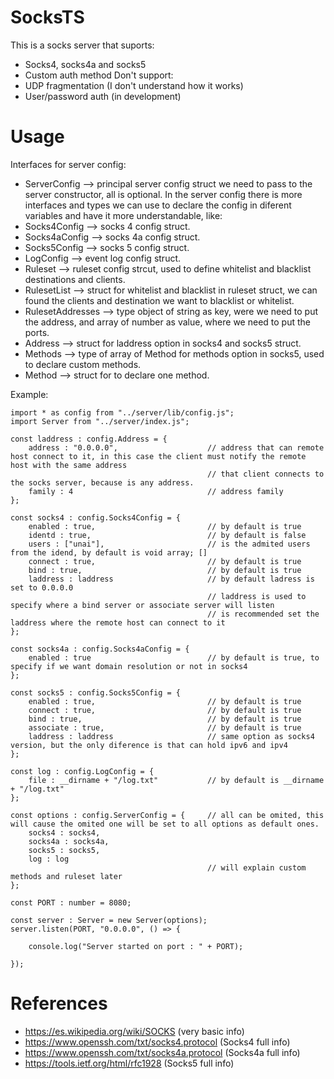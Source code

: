 # SocksTS

This is a socks server that suports:
  - Socks4, socks4a and socks5
  - Custom auth method
Don't support:
  - UDP fragmentation (I don't understand how it works)
  - User/password auth (in development)
  
# Usage

Interfaces for server config:
  - ServerConfig --> principal server config struct we need to pass to the server constructor, all is optional.
In the server config there is more interfaces and types we can use to declare the config in diferent variables and have it more understandable, like:
  - Socks4Config --> socks 4 config struct.
  - Socks4aConfig --> socks 4a config struct.
  - Socks5Config --> socks 5 config struct.
  - LogConfig --> event log config struct.
  - Ruleset --> ruleset config strcut, used to define whitelist and blacklist destinations and clients.
  - RulesetList --> struct for whitelist and blacklist in ruleset struct, we can found the clients and destination we want to blacklist or whitelist.
  - RulesetAddresses --> type object of string as key, were we need to put the address, and array of number as value, where we need to put the ports. 
  - Address --> struct for laddress option in socks4 and socks5 struct.
  - Methods --> type of array of Method for methods option in socks5, used to declare custom methods.
  - Method --> struct for to declare one method.


Example:

```
import * as config from "../server/lib/config.js";
import Server from "../server/index.js";

const laddress : config.Address = {
    address : "0.0.0.0",                    // address that can remote host connect to it, in this case the client must notify the remote host with the same address     
                                            // that client connects to the socks server, because is any address.
    family : 4                              // address family
};

const socks4 : config.Socks4Config = {
    enabled : true,                         // by default is true
    identd : true,                          // by default is false
    users : ["unai"],                       // is the admited users from the idend, by default is void array; []
    connect : true,                         // by default is true
    bind : true,                            // by default is true
    laddress : laddress                     // by default ladress is set to 0.0.0.0 
                                            // laddress is used to specify where a bind server or associate server will listen
                                            // is recommended set the laddress where the remote host can connect to it
};

const socks4a : config.Socks4aConfig = {
    enabled : true                          // by default is true, to specify if we want domain resolution or not in socks4
};

const socks5 : config.Socks5Config = {
    enabled : true,                         // by default is true
    connect : true,                         // by default is true
    bind : true,                            // by default is true
    associate : true,                       // by default is true
    laddress : laddress                     // same option as socks4 version, but the only diference is that can hold ipv6 and ipv4
};                                          

const log : config.LogConfig = {
    file : __dirname + "/log.txt"           // by default is __dirname + "/log.txt"
};

const options : config.ServerConfig = {     // all can be omited, this will cause the omited one will be set to all options as default ones.
    socks4 : socks4,                        
    socks4a : socks4a,
    socks5 : socks5,
    log : log
                                            // will explain custom methods and ruleset later
};

const PORT : number = 8080;

const server : Server = new Server(options);
server.listen(PORT, "0.0.0.0", () => {

    console.log("Server started on port : " + PORT);

});
```

# References
- https://es.wikipedia.org/wiki/SOCKS (very basic info)
- https://www.openssh.com/txt/socks4.protocol (Socks4 full info)
- https://www.openssh.com/txt/socks4a.protocol (Socks4a full info)
- https://tools.ietf.org/html/rfc1928 (Socks5 full info)

